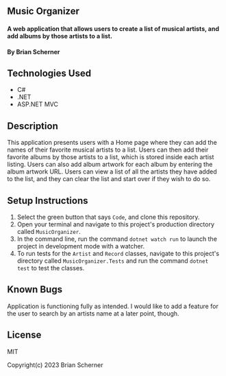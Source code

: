 ## Music Organizer

#### A web application that allows users to create a list of musical artists, and add albums by those artists to a list.

#### By Brian Scherner

## Technologies Used

* C#
* .NET
* ASP.NET MVC

## Description

This application presents users with a Home page where they can add the names of their favorite musical artists to a list. Users can then add their favorite albums by those artists to a list, which is stored inside each artist listing. Users can also add album artwork for each album by entering the album artwork URL. Users can view a list of all the artists they have added to the list, and they can clear the list and start over if they wish to do so.

## Setup Instructions

1. Select the green button that says `Code`, and clone this repository.
2. Open your terminal and navigate to this project's production directory called `MusicOrganizer`.
3. In the command line, run the command `dotnet watch run` to launch the project in development mode with a watcher.
4. To run tests for the `Artist` and `Record` classes, navigate to this project's directory called `MusicOrganizer.Tests` and run the command `dotnet test` to test the classes.

## Known Bugs

Application is functioning fully as intended. I would like to add a feature for the user to search by an artists name at a later point, though.

## License

MIT

Copyright(c) 2023 Brian Scherner

